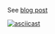 See [blog post](https://stek29.rocks/2019/02/15/touchbar-eosd)

[![asciicast](https://asciinema.org/a/FjTSc8YtedqYNd6tHsEniOxjv.svg)](https://asciinema.org/a/FjTSc8YtedqYNd6tHsEniOxjv)
